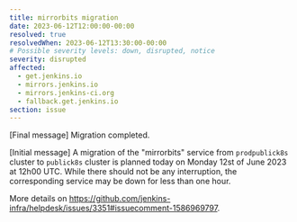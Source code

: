 ```yaml
---
title: mirrorbits migration
date: 2023-06-12T12:00:00-00:00
resolved: true
resolvedWhen: 2023-06-12T13:30:00-00:00
# Possible severity levels: down, disrupted, notice
severity: disrupted
affected:
  - get.jenkins.io
  - mirrors.jenkins.io
  - mirrors.jenkins-ci.org
  - fallback.get.jenkins.io
section: issue
---
```


[Final message]
Migration completed.

[Initial message]
A migration of the "mirrorbits" service from `prodpublick8s` cluster to `publick8s` cluster is planned today on Monday 12st of June 2023 at 12h00 UTC.
While there should not be any interruption, the corresponding service may be down for less than one hour.

More details on https://github.com/jenkins-infra/helpdesk/issues/3351#issuecomment-1586969797.
